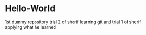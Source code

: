 # Hello-World
1st dummy repository
trial 2 of sherif learning git and trial 1 of sherif applying what he learned
